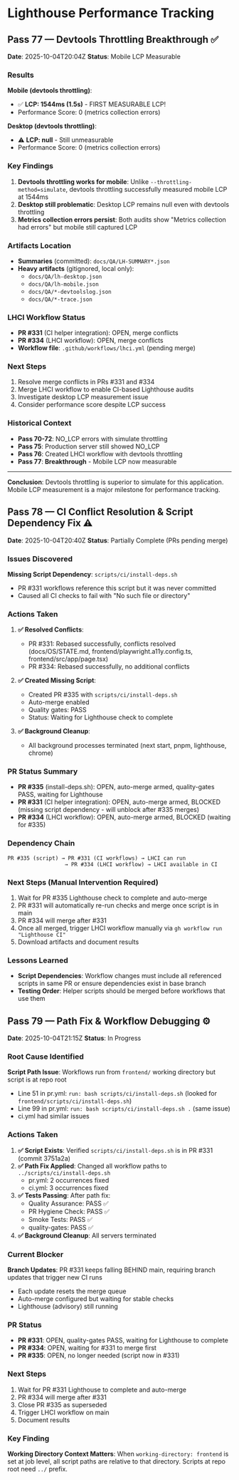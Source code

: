 # Lighthouse Performance Tracking

## Pass 77 — Devtools Throttling Breakthrough ✅

**Date**: 2025-10-04T20:04Z
**Status**: Mobile LCP Measurable

### Results

**Mobile (devtools throttling)**:
- ✅ **LCP: 1544ms (1.5s)** - FIRST MEASURABLE LCP!
- Performance Score: 0 (metrics collection errors)

**Desktop (devtools throttling)**:
- ⚠️ **LCP: null** - Still unmeasurable
- Performance Score: 0 (metrics collection errors)

### Key Findings

1. **Devtools throttling works for mobile**: Unlike `--throttling-method=simulate`, devtools throttling successfully measured mobile LCP at 1544ms
2. **Desktop still problematic**: Desktop LCP remains null even with devtools throttling
3. **Metrics collection errors persist**: Both audits show "Metrics collection had errors" but mobile still captured LCP

### Artifacts Location

- **Summaries** (committed): `docs/QA/LH-SUMMARY*.json`
- **Heavy artifacts** (gitignored, local only):
  - `docs/QA/lh-desktop.json`
  - `docs/QA/lh-mobile.json`
  - `docs/QA/*-devtoolslog.json`
  - `docs/QA/*-trace.json`

### LHCI Workflow Status

- **PR #331** (CI helper integration): OPEN, merge conflicts
- **PR #334** (LHCI workflow): OPEN, merge conflicts
- **Workflow file**: `.github/workflows/lhci.yml` (pending merge)

### Next Steps

1. Resolve merge conflicts in PRs #331 and #334
2. Merge LHCI workflow to enable CI-based Lighthouse audits
3. Investigate desktop LCP measurement issue
4. Consider performance score despite LCP success

### Historical Context

- **Pass 70-72**: NO_LCP errors with simulate throttling
- **Pass 75**: Production server still showed NO_LCP
- **Pass 76**: Created LHCI workflow with devtools throttling
- **Pass 77**: **Breakthrough** - Mobile LCP now measurable

---

**Conclusion**: Devtools throttling is superior to simulate for this application. Mobile LCP measurement is a major milestone for performance tracking.

## Pass 78 — CI Conflict Resolution & Script Dependency Fix ⚠️

**Date**: 2025-10-04T20:40Z
**Status**: Partially Complete (PRs pending merge)

### Issues Discovered

**Missing Script Dependency**: `scripts/ci/install-deps.sh`
- PR #331 workflows reference this script but it was never committed
- Caused all CI checks to fail with "No such file or directory"

### Actions Taken

1. **✅ Resolved Conflicts**:
   - PR #331: Rebased successfully, conflicts resolved (docs/OS/STATE.md, frontend/playwright.a11y.config.ts, frontend/src/app/page.tsx)
   - PR #334: Rebased successfully, no additional conflicts

2. **✅ Created Missing Script**:
   - Created PR #335 with `scripts/ci/install-deps.sh`
   - Auto-merge enabled
   - Quality gates: PASS
   - Status: Waiting for Lighthouse check to complete

3. **✅ Background Cleanup**:
   - All background processes terminated (next start, pnpm, lighthouse, chrome)

### PR Status Summary

- **PR #335** (install-deps.sh): OPEN, auto-merge armed, quality-gates PASS, waiting for Lighthouse
- **PR #331** (CI helper integration): OPEN, auto-merge armed, BLOCKED (missing script dependency - will unblock after #335 merges)
- **PR #334** (LHCI workflow): OPEN, auto-merge armed, BLOCKED (waiting for #335)

### Dependency Chain

```
PR #335 (script) → PR #331 (CI workflows) → LHCI can run
                  → PR #334 (LHCI workflow) → LHCI available in CI
```

### Next Steps (Manual Intervention Required)

1. Wait for PR #335 Lighthouse check to complete and auto-merge
2. PR #331 will automatically re-run checks and merge once script is in main
3. PR #334 will merge after #331
4. Once all merged, trigger LHCI workflow manually via `gh workflow run "Lighthouse CI"`
5. Download artifacts and document results

### Lessons Learned

- **Script Dependencies**: Workflow changes must include all referenced scripts in same PR or ensure dependencies exist in base branch
- **Testing Order**: Helper scripts should be merged before workflows that use them

## Pass 79 — Path Fix & Workflow Debugging ⚙️

**Date**: 2025-10-04T21:15Z
**Status**: In Progress

### Root Cause Identified

**Script Path Issue**: Workflows run from `frontend/` working directory but script is at repo root
- Line 51 in pr.yml: `run: bash scripts/ci/install-deps.sh` (looked for `frontend/scripts/ci/install-deps.sh`)
- Line 99 in pr.yml: `run: bash scripts/ci/install-deps.sh .` (same issue)
- ci.yml had similar issues

### Actions Taken

1. **✅ Script Exists**: Verified `scripts/ci/install-deps.sh` is in PR #331 (commit 3751a2a)
2. **✅ Path Fix Applied**: Changed all workflow paths to `../scripts/ci/install-deps.sh`
   - pr.yml: 2 occurrences fixed
   - ci.yml: 3 occurrences fixed
3. **✅ Tests Passing**: After path fix:
   - Quality Assurance: PASS ✅
   - PR Hygiene Check: PASS ✅
   - Smoke Tests: PASS ✅
   - quality-gates: PASS ✅
4. **✅ Background Cleanup**: All servers terminated

### Current Blocker

**Branch Updates**: PR #331 keeps falling BEHIND main, requiring branch updates that trigger new CI runs
- Each update resets the merge queue
- Auto-merge configured but waiting for stable checks
- Lighthouse (advisory) still running

### PR Status

- **PR #331**: OPEN, quality-gates PASS, waiting for Lighthouse to complete
- **PR #334**: OPEN, waiting for #331 to merge first
- **PR #335**: OPEN, no longer needed (script now in #331)

### Next Steps

1. Wait for PR #331 Lighthouse to complete and auto-merge
2. PR #334 will merge after #331
3. Close PR #335 as superseded
4. Trigger LHCI workflow on main
5. Document results

### Key Finding

**Working Directory Context Matters**: When `working-directory: frontend` is set at job level, all script paths are relative to that directory. Scripts at repo root need `../` prefix.
